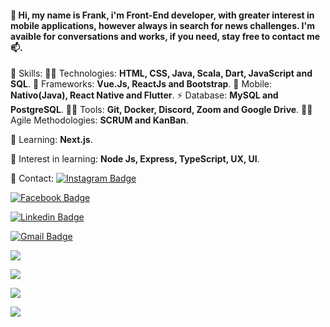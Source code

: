#### 👋 Hi, my name is Frank, i'm **Front-End** developer, with greater interest in mobile applications, however always in search for news challenges. I'm avaible for conversations and works, if you need, stay free to contact me 📫.

💬 Skills:
👩‍💻 Technologies: **HTML, CSS, Java, Scala, Dart, JavaScript and SQL**.
🚀 Frameworks: **Vue.Js, ReactJs and Bootstrap**.
📱 Mobile: **Nativo(Java), React Native and Flutter**.
⚡  Database: **MySQL and PostgreSQL**.
👨‍💻 Tools: **Git, Docker, Discord, Zoom and Google Drive**.
🤜🤛 Agile Methodologies: **SCRUM and KanBan**.

📝 Learning: **Next.js**.

📝 Interest in learning: **Node Js, Express, TypeScript, UX, UI**.

📱 Contact: 
[![Instagram Badge](https://img.shields.io/badge/Instagram-E4405F?style=for-the-badge&logo=instagram&logoColor=white&link=https://www.instagram.com/frankleonel11/)](https://www.instagram.com/frankleonel11/)

[![Facebook Badge](https://img.shields.io/badge/Facebook-1877F2?style=for-the-badge&logo=facebook&logoColor=white&link=https://www.facebook.com/frank.leonel.18/)](https://www.facebook.com/frank.leonel.18/)

[![Linkedin Badge](https://img.shields.io/badge/LinkedIn-0077B5?style=for-the-badge&logo=linkedin&logoColor=white&link=https://www.linkedin.com/in/frankleonel/)](https://www.linkedin.com/in/frankleonel/)

[![Gmail Badge](https://img.shields.io/badge/-Gmail-c14438?style=flat-square&logo=Gmail&logoColor=white&link=mailto:franksleonel@gmail.com)](mailto:franksleonel@gmail.com)
  
  [<img src = "https://img.shields.io/badge/instagram-%23E4405F.svg?&style=for-the-badge&logo=instagram&logoColor=white&link=https://www.instagram.com/frankleonel11/">](https://www.instagram.com/frankleonel11/)

  [<img src = "https://img.shields.io/badge/facebook-%231877F2.svg?&style=for-the-badge&logo=facebook&logoColor=white&link=https://www.facebook.com/frank.leonel.18/">](https://www.facebook.com/frank.leonel.18/)

  [<img src="https://img.shields.io/badge/linkedin-%230077B5.svg?&style=for-the-badge&logo=linkedin&logoColor=white&link=https://www.linkedin.com/in/frankleonel/" />](https://www.linkedin.com/in/frankleonel/)

  [<img src="https://img.shields.io/badge/-Gmail-c14438?style=flat-square&logo=Gmail&logoColor=white&link=mailto:franksleonel@gmail.com" />](mailto:franksleonel@gmail.com)


<!--
**FrankLeonel/frankleonel** is a ✨ _special_ ✨ repository because its `README.md` (this file) appears on your GitHub profile.

Here are some ideas to get you started:

- 🔭 I’m currently working on ...
- 🌱 I’m currently learning ...
- 👯 I’m looking to collaborate on ...
- 🤔 I’m looking for help with ...
- 💬 Ask me about ...
- 📫 How to reach me: ...
- 😄 Pronouns: ...
- ⚡ Fun fact: ...
-->
